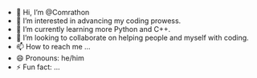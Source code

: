 - 👋 Hi, I’m @Comrathon
- 👀 I’m interested in advancing my coding prowess.
- 🌱 I’m currently learning more Python and C++.
- 💞️ I’m looking to collaborate on helping people and myself with coding.
- 📫 How to reach me ...
- 😄 Pronouns: he/him
- ⚡ Fun fact: ...

<!---
Comrathon/Comrathon is a ✨ special ✨ repository because its `README.md` (this file) appears on your GitHub profile.
You can click the Preview link to take a look at your changes.
--->
